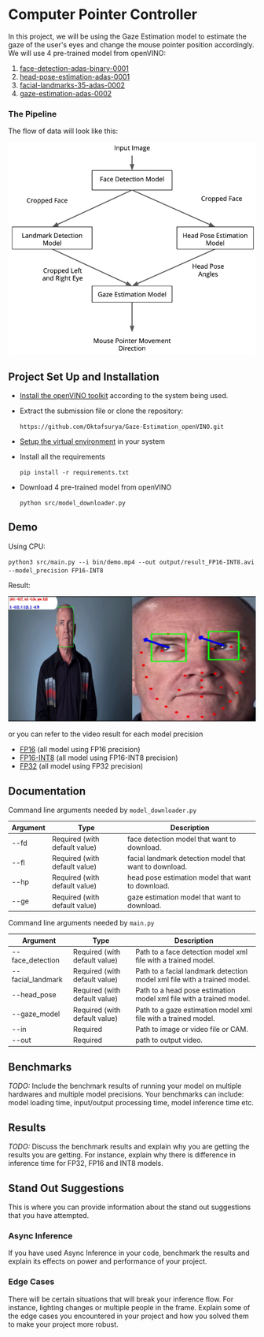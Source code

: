 # Computer Pointer Controller

In this project, we will be using the Gaze Estimation model to estimate the gaze of the user's eyes and change the mouse pointer position accordingly.
We will use 4 pre-trained model from openVINO:
1. [face-detection-adas-binary-0001](https://docs.openvinotoolkit.org/latest/omz_models_intel_face_detection_adas_binary_0001_description_face_detection_adas_binary_0001.html)
2. [head-pose-estimation-adas-0001](https://docs.openvinotoolkit.org/latest/omz_models_intel_head_pose_estimation_adas_0001_description_head_pose_estimation_adas_0001.html)
3. [facial-landmarks-35-adas-0002](https://docs.openvinotoolkit.org/latest/omz_models_intel_facial_landmarks_35_adas_0002_description_facial_landmarks_35_adas_0002.html)
4. [gaze-estimation-adas-0002](https://docs.openvinotoolkit.org/latest/omz_models_intel_gaze_estimation_adas_0002_description_gaze_estimation_adas_0002.html)

### The Pipeline
The flow of data will look like this:
<p align="center"> 
<img src=https://github.com/Oktafsurya/Gaze-Estimation_openVINO/blob/master/bin/pipeline.png>
</p>


## Project Set Up and Installation
- [Install the openVINO toolkit](https://docs.openvinotoolkit.org/latest/) according to the system being used. 
- Extract the submission file or clone the repository: 

  `https://github.com/Oktafsurya/Gaze-Estimation_openVINO.git`
  
- [Setup the virtual environment](https://docs.python.org/3.8/library/venv.html) in your system
- Install all the requirements

  `pip install -r requirements.txt`
  
- Download 4 pre-trained model from openVINO 

  `python src/model_downloader.py`

## Demo
Using CPU:

`python3 src/main.py --i bin/demo.mp4 --out output/result_FP16-INT8.avi --model_precision FP16-INT8`

Result:
<p align="center"> 
<img src=https://github.com/Oktafsurya/Gaze-Estimation_openVINO/blob/master/bin/gaze_estimation_ok.png>
</p>

or you can refer to the video result for each model precision
- [FP16](https://github.com/Oktafsurya/Gaze-Estimation_openVINO/blob/master/output/result_FP16.avi) (all model using FP16 precision)
- [FP16-INT8](https://github.com/Oktafsurya/Gaze-Estimation_openVINO/blob/master/output/result_FP16-INT8.avi) (all model using FP16-INT8 precision)
- [FP32](https://github.com/Oktafsurya/Gaze-Estimation_openVINO/blob/master/output/result_FP32.avi) (all model using FP32 precision)

## Documentation
Command line arguments needed by `model_downloader.py`

Argument|Type|Description
| ------------- | ------------- | -------------
--fd | Required (with default value) | face detection model that want to download.
--fl | Required (with default value) | facial landmark detection model that want to download.
--hp | Required (with default value) | head pose estimation model that want to download.
--ge | Required (with default value) | gaze estimation model that want to download.

Command line arguments needed by `main.py`

Argument|Type|Description
| ------------- | ------------- | -------------
--face_detection | Required (with default value) | Path to a face detection model xml file with a trained model.
--facial_landmark | Required (with default value) | Path to a facial landmark detection model xml file with a trained model.
--head_pose | Required (with default value) | Path to a head pose estimation model xml file with a trained model.
--gaze_model | Required (with default value) | Path to a gaze estimation model xml file with a trained model.
--in | Required | Path to image or video file or CAM.
--out | Required | path to output video.

## Benchmarks
*TODO:* Include the benchmark results of running your model on multiple hardwares and multiple model precisions. Your benchmarks can include: model loading time, input/output processing time, model inference time etc.

## Results
*TODO:* Discuss the benchmark results and explain why you are getting the results you are getting. For instance, explain why there is difference in inference time for FP32, FP16 and INT8 models.

## Stand Out Suggestions
This is where you can provide information about the stand out suggestions that you have attempted.

### Async Inference
If you have used Async Inference in your code, benchmark the results and explain its effects on power and performance of your project.

### Edge Cases
There will be certain situations that will break your inference flow. For instance, lighting changes or multiple people in the frame. Explain some of the edge cases you encountered in your project and how you solved them to make your project more robust.
